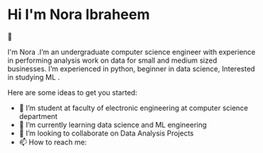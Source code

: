 <h1 aligh="center">Hi I'm Nora Ibraheem</h1> 👋
<p>I'm Nora .I’m an undergraduate computer science engineer with experience in performing analysis work on data for small and medium sized businesses. I’m experienced in python, beginner in data science, Interested in studying ML .</p>

Here are some ideas to get you started:

- 🔭 I’m student at faculty of electronic engineering at computer science department
- 🌱 I’m currently learning data science and ML engineering
- 👯 I’m looking to collaborate on Data Analysis Projects
- 📫 How to reach me: <a href="nmajd4687@gmail.com"></a>



